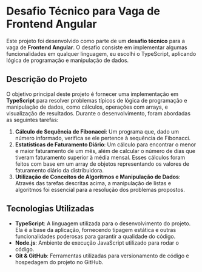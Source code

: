 # Desafio Técnico para Vaga de Frontend Angular

Este projeto foi desenvolvido como parte de um **desafio técnico** para a vaga de **Frontend Angular**. O desafio consiste em implementar algumas funcionalidades em qualquer linguagem, eu escolhi o TypeScript, aplicando lógica de programação e manipulação de dados.

## Descrição do Projeto

O objetivo principal deste projeto é fornecer uma implementação em **TypeScript** para resolver problemas típicos de lógica de programação e manipulação de dados, como cálculos, operações com arrays, e visualização de resultados. Durante o desenvolvimento, foram abordadas as seguintes tarefas:

1. **Cálculo de Sequência de Fibonacci**: Um programa que, dado um número informado, verifica se ele pertence à sequência de Fibonacci.
2. **Estatísticas de Faturamento Diário**: Um cálculo para encontrar o menor e maior faturamento de um mês, além de calcular o número de dias que tiveram faturamento superior à média mensal. Esses cálculos foram feitos com base em um array de objetos representando os valores de faturamento diário da distribuidora.
3. **Utilização de Conceitos de Algoritmos e Manipulação de Dados**: Através das tarefas descritas acima, a manipulação de listas e algoritmos foi essencial para a resolução dos problemas propostos.

## Tecnologias Utilizadas

- **TypeScript**: A linguagem utilizada para o desenvolvimento do projeto. Ela é a base da aplicação, fornecendo tipagem estática e outras funcionalidades poderosas para garantir a qualidade do código.
- **Node.js**: Ambiente de execução JavaScript utilizado para rodar o código.
- **Git & GitHub**: Ferramentas utilizadas para versionamento de código e hospedagem do projeto no GitHub.


